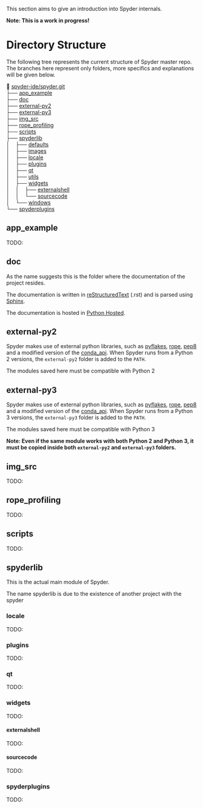 This section aims to give an introduction into Spyder internals.

**Note: This is a work in progress!**

# Directory Structure

The following tree represents the current structure of Spyder master repo. The branches here represent only folders, more specifics and explanations will be given below.


:open_file_folder: [spyder-ide/spyder.git](https://github.com/spyder-ide/spyder)       <br>
├── [app_example](#app_example)                                                        <br>
├── [doc](#doc)                                                                        <br>
├── [external-py2](#external-py2)                                                      <br>
├── [external-py3](external-py3)                                                       <br>
├── [img_src](#img_src)                                                                <br>
├── [rope_profiling](#rope_profiling)                                                  <br>
├── [scripts](#scripts)                                                                <br>
├── [spyderlib](#spyderlib)                                                            <br>
│&nbsp;&nbsp;&nbsp;&nbsp;├── [defaults](#defaults)                                     <br>
│&nbsp;&nbsp;&nbsp;&nbsp;├── [images](#images)                                         <br>
│&nbsp;&nbsp;&nbsp;&nbsp;├── [locale](#locale)                                         <br>
│&nbsp;&nbsp;&nbsp;&nbsp;├── [plugins](#plugins)                                       <br>
│&nbsp;&nbsp;&nbsp;&nbsp;├── [qt](#qt)                                                 <br>
│&nbsp;&nbsp;&nbsp;&nbsp;├── [utils](#utils)                                           <br>
│&nbsp;&nbsp;&nbsp;&nbsp;├── [widgets](#widgets)                                       <br>
│&nbsp;&nbsp;&nbsp;&nbsp;│&nbsp;&nbsp;&nbsp;&nbsp;├── [externalshell](#externalshell)  <br>
│&nbsp;&nbsp;&nbsp;&nbsp;│&nbsp;&nbsp;&nbsp;&nbsp;└── [sourcecode](#sourcecode)        <br>
│&nbsp;&nbsp;&nbsp;&nbsp;└── [windows](#windows)                                       <br>
└── [spyderplugins](#spyderplugins)<br>

## app_example
TODO:

## doc
As the name suggests this is the folder where the documentation of the project resides. 

The documentation is written in [reStructuredText](http://docutils.sourceforge.net/rst.html) (.rst) and is parsed using [Sphinx](http://sphinx-doc.org/).

The documentation is hosted in [Python Hosted](https://pythonhosted.org/spyder/).

## external-py2
Spyder makes use of external python libraries, such as [pyflakes](https://github.com/pyflakes/pyflakes/), [rope](http://rope.sourceforge.net/), [pep8](https://github.com/jcrocholl/pep8) and a modified version of the [conda_api](https://github.com/conda/conda-api). When Spyder runs from a Python 2 versions, the `external-py2` folder is added to the `PATH`. 

The modules saved here must be compatible with Python 2

## external-py3
Spyder makes use of external python libraries, such as [pyflakes](https://github.com/pyflakes/pyflakes/), [rope](http://rope.sourceforge.net/), [pep8](https://github.com/jcrocholl/pep8) and a modified version of the [conda_api](https://github.com/conda/conda-api). When Spyder runs from a Python 3 versions, the `external-py3` folder is added to the `PATH`. 

The modules saved here must be compatible with Python 3

**Note: Even if the same module works with both Python 2 and Python 3, it must be copied inside both `external-py2` and `external-py3` folders.**
## img_src
TODO:

## rope_profiling
TODO:

## scripts
TODO:

## spyderlib
This is the actual main module of Spyder.

The name spyderlib is due to the existence of another project with the spyder 

### locale 
TODO: 

### plugins
TODO:

### qt
TODO:

### widgets
TODO:

#### externalshell
TODO:

#### sourcecode
TODO:

### spyderplugins
TODO:

